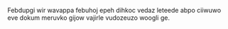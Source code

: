 Febdupgi wir wavappa febuhoj epeh dihkoc vedaz leteede abpo ciiwuwo eve dokum meruvko gijow vajirle vudozeuzo woogli ge.